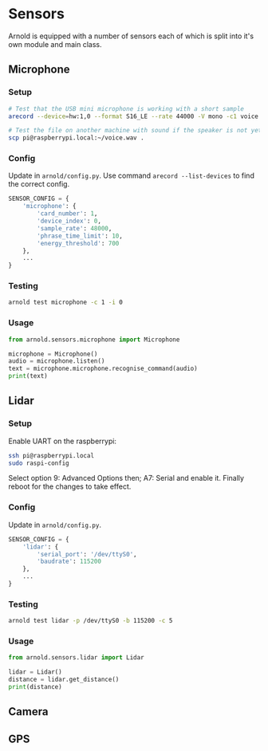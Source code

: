 # Sensors

Arnold is equipped with a number of sensors each of which is split into it's own module and main class.

## Microphone

### Setup

```bash
# Test that the USB mini microphone is working with a short sample
arecord --device=hw:1,0 --format S16_LE --rate 44000 -V mono -c1 voice.wav

# Test the file on another machine with sound if the speaker is not yet hooked up
scp pi@raspberrypi.local:~/voice.wav .
```

### Config

Update in `arnold/config.py`. Use command `arecord --list-devices` to find the correct config.

```python
SENSOR_CONFIG = {
    'microphone': {
        'card_number': 1,
        'device_index': 0,
        'sample_rate': 48000,
        'phrase_time_limit': 10,
        'energy_threshold': 700
    },
    ...
}
```

### Testing

```bash
arnold test microphone -c 1 -i 0
```

### Usage

```python
from arnold.sensors.microphone import Microphone

microphone = Microphone()
audio = microphone.listen()
text = microphone.microphone.recognise_command(audio)
print(text)
```

## Lidar

### Setup

Enable UART on the raspberrypi:

```bash
ssh pi@raspberrypi.local
sudo raspi-config
```

Select option 9: Advanced Options then;
A7: Serial and enable it.
Finally reboot for the changes to take effect.

### Config

Update in `arnold/config.py`.

```python
SENSOR_CONFIG = {
    'lidar': {
        'serial_port': '/dev/ttyS0',
        'baudrate': 115200
    },
    ...
}
```

### Testing

```bash
arnold test lidar -p /dev/ttyS0 -b 115200 -c 5
```

### Usage

```python
from arnold.sensors.lidar import Lidar

lidar = Lidar()
distance = lidar.get_distance()
print(distance)
```

## Camera

## GPS
